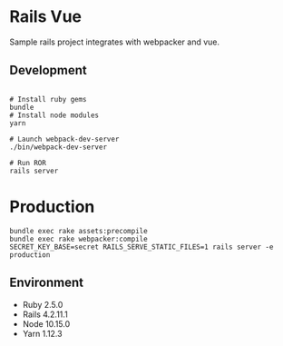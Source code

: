 # Rails Vue
Sample rails project integrates with webpacker and vue.

## Development
```shell

# Install ruby gems
bundle
# Install node modules
yarn

# Launch webpack-dev-server
./bin/webpack-dev-server

# Run ROR
rails server
```

# Production
```shell
bundle exec rake assets:precompile
bundle exec rake webpacker:compile
SECRET_KEY_BASE=secret RAILS_SERVE_STATIC_FILES=1 rails server -e production
```

## Environment
 - Ruby 2.5.0
 - Rails 4.2.11.1
 - Node 10.15.0
 - Yarn 1.12.3
